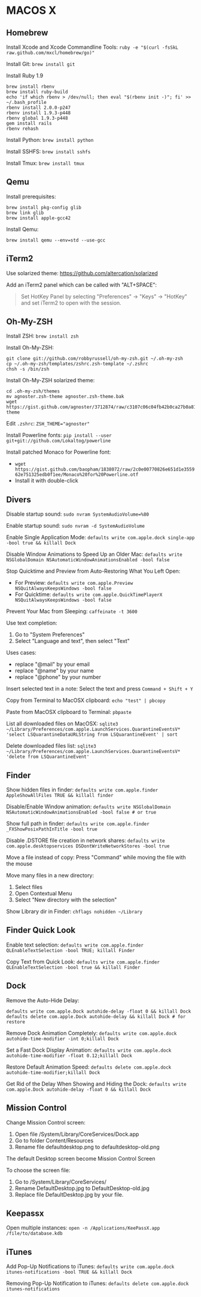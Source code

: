 MACOS X
=======

Homebrew
--------

Install Xcode and Xcode Commandline Tools: `ruby -e "$(curl -fsSkL raw.github.com/mxcl/homebrew/go)"`

Install Git: `brew install git`

Install Ruby 1.9

    brew install rbenv
    brew install ruby-build
    echo 'if which rbenv > /dev/null; then eval "$(rbenv init -)"; fi' >> ~/.bash_profile
    rbenv install 2.0.0-p247
    rbenv install 1.9.3-p448
    rbenv global 1.9.3-p448
    gem install rails
    rbenv rehash

Install Python: `brew install python`

Install SSHFS: `brew install sshfs`

Install Tmux: `brew install tmux`

Qemu
----

Install prerequisites:

    brew install pkg-config glib
    brew link glib
    brew install apple-gcc42

Install Qemu:

    brew install qemu --env=std --use-gcc

iTerm2
------

Use solarized theme: https://github.com/altercation/solarized

Add an iTerm2 panel which can be called with "ALT+SPACE":
>Set HotKey Panel by selecting "Preferences" -> "Keys" -> "HotKey" and set iTerm2 to open with the session.

Oh-My-ZSH
---------

Install ZSH: `brew install zsh`

Install Oh-My-ZSH:

    git clone git://github.com/robbyrussell/oh-my-zsh.git ~/.oh-my-zsh
    cp ~/.oh-my-zsh/templates/zshrc.zsh-template ~/.zshrc
    chsh -s /bin/zsh

Install Oh-My-ZSH solarized theme:

    cd .oh-my-zsh/themes
    mv agnoster.zsh-theme agnoster.zsh-theme.bak
    wget https://gist.github.com/agnoster/3712874/raw/c3107c06c04fb42b0ca27b0a81b15854819969c6/agnoster.zsh-theme

Edit `.zshrc`: `ZSH_THEME="agnoster"`

Install Powerline fonts: `pip install --user git+git://github.com/Lokaltog/powerline`

Install patched Monaco for Powerline font:
 - `wget https://gist.github.com/baopham/1838072/raw/2c0e00770826e651d1e355962e751325edb0f1ee/Monaco%20for%20Powerline.otf`
 - Install it with double-click

Divers
------

Disable startup sound: `sudo nvram SystemAudioVolume=%80`

Enable startup sound: `sudo nvram -d SystemAudioVolume`

Enable Single Application Mode: `defaults write com.apple.dock single-app -bool true && killall Dock`

Disable Window Animations to Speed Up an Older Mac: `defaults write NSGlobalDomain NSAutomaticWindowAnimationsEnabled -bool false`

Stop Quicktime and Preview from Auto-Restoring What You Left Open:

 - For Preview: `defaults write com.apple.Preview NSQuitAlwaysKeepsWindows -bool false`
 - For Quicktime: `defaults write com.apple.QuickTimePlayerX NSQuitAlwaysKeepsWindows -bool false`

Prevent Your Mac from Sleeping: `caffeinate -t 3600`

Use text completion:

1. Go to "System Preferences"
1. Select "Language and text", then select "Text"

Uses cases:
 - replace "@mail" by your email
 - replace "@name" by your name
 - replace "@phone" by your number

Insert selected text in a note: Select the text and press `Command + Shift + Y`

Copy from Terminal to MacOSX clipboard: `echo "test" | pbcopy`

Paste from MacOSX clipboard to Terminal: `pbpaste`

List all downloaded files on MacOSX: `sqlite3 ~/Library/Preferences/com.apple.LaunchServices.QuarantineEventsV* 'select LSQuarantineDataURLString from LSQuarantineEvent' | sort`

Delete downloaded files list: `sqlite3 ~/Library/Preferences/com.apple.LaunchServices.QuarantineEventsV* 'delete from LSQuarantineEvent'`

Finder
------

Show hidden files in finder: `defaults write com.apple.finder AppleShowAllFiles TRUE && killall finder`

Disable/Enable Window animation: `defaults write NSGlobalDomain NSAutomaticWindowAnimationsEnabled -bool false # or true`

Show full path in finder: `defaults write com.apple.finder _FXShowPosixPathInTitle -bool true`

Disable .DSTORE file creation in network shares: `defaults write com.apple.desktopservices DSDontWriteNetworkStores -bool true`

Move a file instead of copy: Press "Command" while moving the file with the mouse

Move many files in a new directory:

1. Select files
1. Open Contextual Menu
1. Select "New directory with the selection"

Show Library dir in Finder: `chflags nohidden ~/Library`

Finder Quick Look
-----------------

Enable text selection: `defaults write com.apple.finder QLEnableTextSelection -bool TRUE; killall Finder`

Copy Text from Quick Look: `defaults write com.apple.finder QLEnableTextSelection -bool true && killall Finder`

Dock
----

Remove the Auto-Hide Delay:

    defaults write com.apple.Dock autohide-delay -float 0 && killall Dock
    defaults delete com.apple.Dock autohide-delay && killall Dock # for restore

Remove Dock Animation Completely: `defaults write com.apple.dock autohide-time-modifier -int 0;killall Dock`

Set a Fast Dock Display Animation: `defaults write com.apple.dock autohide-time-modifier -float 0.12;killall Dock`

Restore Default Animation Speed: `defaults delete com.apple.dock autohide-time-modifier;killall Dock`

Get Rid of the Delay When Showing and Hiding the Dock: `defaults write com.apple.Dock autohide-delay -float 0 && killall Dock`

Mission Control
---------------

Change Mission Control screen:

1. Open file /System/Library/CoreServices/Dock.app
1. Go to folder Content/Resources
1. Rename file defaultdesktop.png to defaultdesktop-old.png

The default Desktop screen become Mission Control Screen

To choose the screen file:

1. Go to /System/Library/CoreServices/
1. Rename DefaultDesktop.jpg to DefaultDesktop-old.jpg
1. Replace file DefaultDesktop.jpg by your file.

Keepassx
--------

Open multiple instances: `open -n /Applications/KeePassX.app /file/to/database.kdb`

iTunes
------

Add Pop-Up Notifications to iTunes: `defaults write com.apple.dock itunes-notifications -bool TRUE && killall Dock`

Removing Pop-Up Notification to iTunes: `defaults delete com.apple.dock itunes-notifications`
